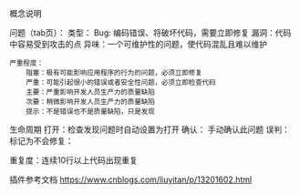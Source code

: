 概念说明

问题（tab页）：
    类型：
        Bug: 编码错误、将破坏代码，需要立即修复
        漏洞：代码中容易受到攻击的点
        异味：一个可维护性的问题，使代码混乱且难以维护

    严重程度：
        阻塞：极有可能影响应用程序的行为的问题，必须立即修复
        严重：可能引起很小的错误或者安全性问题，必须立即检查代码
        主要：严重影响开发人员生产力的质量缺陷
        次要：稍微影响开发人员生产力的质量缺陷
        提示：不是错误也不是质量缺陷，只是发现


生命周期
    打开：检查发现问题时自动设置为打开
    确认： 手动确认此问题
    误判： 
    标记为不会修复： 


重复度：连续10行以上代码出现重复


插件参考文档
https://www.cnblogs.com/liuyitan/p/13201602.html